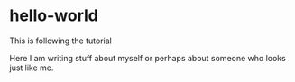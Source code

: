 # hello-world
This is following the tutorial

Here I am writing stuff about myself or perhaps about someone who looks just like me.
